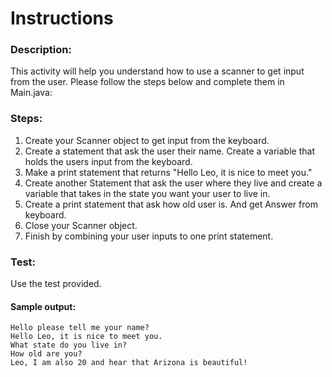 # Instructions  
### Description:
This activity will help you understand how to use a scanner to get input from the user.
Please follow the steps below and complete them in Main.java:

### Steps:
1. Create your Scanner object to get input from the keyboard.
2. Create a statement that ask the user their name. Create a variable that holds the users input from the keyboard. 
3. Make a print statement that returns "Hello Leo, it is nice to meet you."
4. Create another Statement that ask the user where they live and create a variable that takes in the state you want your user to live in.
5. Create a print statement that ask how old user is. And get Answer from keyboard.
6. Close your Scanner object. 
7. Finish by combining your user inputs to one print statement.

### Test:
Use the test provided. 

#### Sample output:
```
Hello please tell me your name?
Hello Leo, it is nice to meet you.
What state do you live in?
How old are you?
Leo, I am also 20 and hear that Arizona is beautiful!
```
